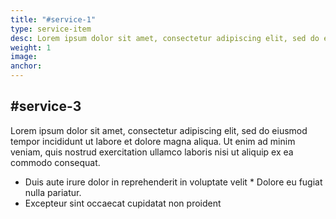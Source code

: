 ```yaml
---
title: "#service-1"
type: service-item
desc: Lorem ipsum dolor sit amet, consectetur adipiscing elit, sed do eiusmod tempor incididunt.
weight: 1
image: 
anchor:
---
```

## #service-3

Lorem ipsum dolor sit amet, consectetur adipiscing elit, sed do eiusmod tempor incididunt ut labore et dolore magna aliqua. Ut enim ad minim veniam, quis nostrud exercitation ullamco laboris nisi ut aliquip ex ea commodo consequat. 

* Duis aute irure dolor in reprehenderit in voluptate velit * Dolore eu fugiat nulla pariatur. 
* Excepteur sint occaecat cupidatat non proident
